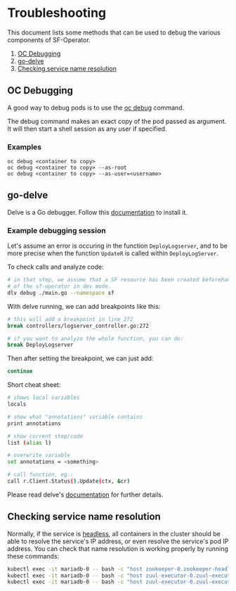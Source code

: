 # Troubleshooting

This document lists some methods that can be used to debug the various components of SF-Operator.


1. [OC Debugging](#oc-debugging)
1. [go-delve](#go-delve)
1. [Checking service name resolution](#checking-service-name-resolution)

## OC Debugging

A good way to debug pods is to use the [oc debug](https://docs.openshift.com/container-platform/4.13/cli_reference/openshift_cli/developer-cli-commands.html#oc-debug) command.

The debug command makes an exact copy of the pod passed as argument. It will then start a shell session as any user if specified.

### Examples
```
oc debug <container to copy>
oc debug <container to copy> --as-root
oc debug <container to copy> --as-user=<username>
```

## go-delve

Delve is a Go debugger. Follow this [documentation](https://github.com/go-delve/delve/tree/master/Documentation/installation) to install it.

### Example debugging session

Let's assume an error is occuring in the function `DeployLogserver`, and to be more precise
when the function `UpdateR` is called within `DeployLogServer`.

To check calls and analyze code:

```sh
# in that step, we assume that a SF resource has been created beforehand, and we are doing a re-run
# of the sf-operator in dev mode.
dlv debug ./main.go --namespace sf
```

With delve running, we can add breakpoints like this:

```sh
# this will add a breakpoint in line 272
break controllers/logserver_controller.go:272

# if you want to analyze the whole function, you can do:
break DeployLogserver
```

Then after setting the breakpoint, we can just add:

```sh
continue
```

Short cheat sheet:

```sh
# shows local variables
locals

# show what "annotations" variable contains
print annotations

# show current step/code
list (alias l)

# overwrite variable
set annotations = <something>

# call function, eg.:
call r.Client.Status().Update(ctx, &cr)
```

Please read delve's [documentation](https://github.com/go-delve/delve/blob/master/Documentation/cli/getting_started.md) for further details. 

## Checking service name resolution

Normally, if the service is [headless](https://kubernetes.io/docs/concepts/services-networking/service/#headless-services),
all containers in the cluster should be able to resolve the service's IP address,
or even resolve the service's pod IP address.
You can check that name resolution is working properly by running these commands:

```sh
kubectl exec -it mariadb-0 -- bash -c "host zookeeper-0.zookeeper-headless.default.svc.cluster.local"
kubectl exec -it mariadb-0 -- bash -c "host zuul-executor-0.zuul-executor-headless.default.svc.cluster.local"
kubectl exec -it mariadb-0 -- bash -c "host zuul-executor-0.zuul-executor-headless"
```